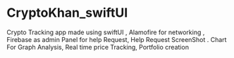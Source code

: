 # CryptoKhan_swiftUI
Crypto Tracking app made using swiftUI , Alamofire for networking , Firebase as admin Panel for help Request, Help Request ScreenShot . Chart For Graph Analysis, Real time price Tracking, Portfolio creation
